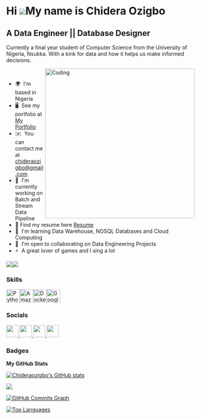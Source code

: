 Hi ![](https://user-images.githubusercontent.com/18350557/176309783-0785949b-9127-417c-8b55-ab5a4333674e.gif)My name is Chidera Ozigbo
======================================================================================================================================

A Data Engineer || Database Designer
------------------------------------

Currently a final year student of Computer Science from the University of Nigeria, Nsukka. With a kink for data and how it helps us make informed decisions.


<img align="right" alt="Coding" width="400" src="https://ccnyinc.org/wp-content/uploads/2019/12/dataengineerexerciseball-1.gif"><br>




* 🌍  I'm based in Nigeria
* 🖥️  See my portfolio at [My Portfolio](https://ozigbo-chidera.vercel.app/)
* ✉️  You can contact me at [chideraozigbo@gmail.com](mailto:chideraozigbo@gmail.com)
* 🚀  I'm currently working on Batch and Stream Data Pipeline
* 📝  Find my resume here [Resume](https://drive.google.com/file/d/1OS2RoX1Tu3VyY0n1ejpGwBqLYyAH_ez9/view?usp=drivesdk)
* 🧠  I'm learning Data Warehouse, NOSQL Databases and Cloud Computing
* 🤝  I'm open to collaborating on Data Engineering Projects
* ⚡  A great lover of games and I sing a lot

<a href="https://www.github.com/Chideraozigbo" target="_blank" rel="noreferrer"><img
src="https://img.shields.io/github/followers/Chideraozigbo?logo=github&style=for-the-badge&color=0891b2&labelColor=1c1917" /></a><a href="https://www.x.com/OzigboChidera" target="_blank" rel="noreferrer"><img
src="https://img.shields.io/twitter/follow/OzigboChidera?logo=twitter&style=for-the-badge&color=0891b2&labelColor=1c1917"
/></a>

### Skills


<p align="left">
<a href="https://www.python.org/" target="_blank" rel="noreferrer"><img src="https://raw.githubusercontent.com/danielcranney/readme-generator/main/public/icons/skills/python-colored.svg" width="36" height="36" alt="Python" /></a><a href="https://aws.amazon.com" target="_blank" rel="noreferrer"><img src="https://raw.githubusercontent.com/danielcranney/readme-generator/main/public/icons/skills/aws-colored-dark.svg" width="36" height="36" alt="Amazon Web Services" /></a><a href="https://www.docker.com/" target="_blank" rel="noreferrer"><img src="https://raw.githubusercontent.com/danielcranney/readme-generator/main/public/icons/skills/docker-colored.svg" width="36" height="36" alt="Docker" /></a><a href="https://cloud.google.com/" target="_blank" rel="noreferrer"><img src="https://raw.githubusercontent.com/danielcranney/readme-generator/main/public/icons/skills/googlecloud-colored.svg" width="36" height="36" alt="Google Cloud" /></a>
</p>


### Socials

<p align="left"> <a href="https://www.github.com/Chideraozigbo" target="_blank" rel="noreferrer"> <picture> <source media="(prefers-color-scheme: dark)" srcset="https://raw.githubusercontent.com/danielcranney/readme-generator/main/public/icons/socials/github-dark.svg" /> <source media="(prefers-color-scheme: light)" srcset="https://raw.githubusercontent.com/danielcranney/readme-generator/main/public/icons/socials/github.svg" /> <img src="https://raw.githubusercontent.com/danielcranney/readme-generator/main/public/icons/socials/github.svg" width="32" height="32" /> </picture> </a> <a href="https://www.linkedin.com/in/chidera-ozigbo" target="_blank" rel="noreferrer"> <picture> <source media="(prefers-color-scheme: dark)" srcset="https://raw.githubusercontent.com/danielcranney/readme-generator/main/public/icons/socials/linkedin-dark.svg" /> <source media="(prefers-color-scheme: light)" srcset="https://raw.githubusercontent.com/danielcranney/readme-generator/main/public/icons/socials/linkedin.svg" /> <img src="https://raw.githubusercontent.com/danielcranney/readme-generator/main/public/icons/socials/linkedin.svg" width="32" height="32" /> </picture> </a> <a href="http://www.medium.com/@chideraozigbo" target="_blank" rel="noreferrer"> <picture> <source media="(prefers-color-scheme: dark)" srcset="https://raw.githubusercontent.com/danielcranney/readme-generator/main/public/icons/socials/medium-dark.svg" /> <source media="(prefers-color-scheme: light)" srcset="https://raw.githubusercontent.com/danielcranney/readme-generator/main/public/icons/socials/medium.svg" /> <img src="https://raw.githubusercontent.com/danielcranney/readme-generator/main/public/icons/socials/medium.svg" width="32" height="32" /> </picture> </a> <a href="https://www.x.com/OzigboChidera" target="_blank" rel="noreferrer"> <picture> <source media="(prefers-color-scheme: dark)" srcset="https://raw.githubusercontent.com/danielcranney/readme-generator/main/public/icons/socials/twitter-dark.svg" /> <source media="(prefers-color-scheme: light)" srcset="https://raw.githubusercontent.com/danielcranney/readme-generator/main/public/icons/socials/twitter.svg" /> <img src="https://raw.githubusercontent.com/danielcranney/readme-generator/main/public/icons/socials/twitter.svg" width="32" height="32" /> </picture> </a></p>

### Badges

<b>My GitHub Stats</b>

<a href="http://www.github.com/Chideraozigbo"><img src="https://github-readme-stats.vercel.app/api?username=Chideraozigbo&show_icons=true&hide=&count_private=true&title_color=0891b2&text_color=ffffff&icon_color=0891b2&bg_color=1c1917&hide_border=true&show_icons=true" alt="Chideraozigbo's GitHub stats" /></a>

<a href="http://www.github.com/Chideraozigbo"><img src="https://github-readme-streak-stats.herokuapp.com/?user=Chideraozigbo&stroke=ffffff&background=1c1917&ring=0891b2&fire=0891b2&currStreakNum=ffffff&currStreakLabel=0891b2&sideNums=ffffff&sideLabels=ffffff&dates=ffffff&hide_border=true" /></a>

<a href="http://www.github.com/Chideraozigbo"><img src="https://github-readme-activity-graph.cyclic.app/graph?username=Chideraozigbo&bg_color=1c1917&color=ffffff&line=0891b2&point=ffffff&area_color=1c1917&area=true&hide_border=true&custom_title=GitHub%20Commits%20Graph" alt="GitHub Commits Graph" /></a>

<a href="https://github.com/Chideraozigbo" align="left"><img src="https://github-readme-stats.vercel.app/api/top-langs/?username=Chideraozigbo&langs_count=10&title_color=0891b2&text_color=ffffff&icon_color=0891b2&bg_color=1c1917&hide_border=true&locale=en&custom_title=Top%20%Languages" alt="Top Languages" /></a>
